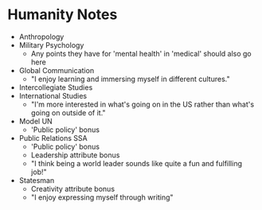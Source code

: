 # Humanity Notes
- Anthropology
- Military Psychology
	- Any points they have for 'mental health' in 'medical' should also go here
- Global Communication
	- "I enjoy learning and immersing myself in different cultures."
- Intercollegiate Studies
- International Studies
	- "I'm more interested in what's going on in the US rather than what's going on outside of it."
- Model UN
	- 'Public policy' bonus
- Public Relations SSA
	- 'Public policy' bonus
	- Leadership attribute bonus
	- "I think being a world leader sounds like quite a fun and fulfilling job!"
- Statesman
	- Creativity attribute bonus
	- "I enjoy expressing myself through writing"